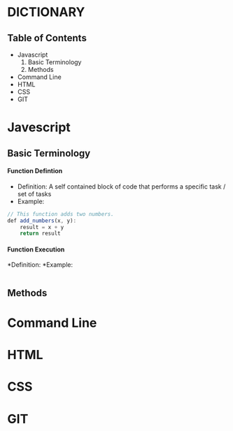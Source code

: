 # DICTIONARY
## Table of Contents
* Javascript
  1. Basic Terminology
  2. Methods
* Command Line
* HTML
* CSS
* GIT
# Javescript
## Basic Terminology
#### Function Defintion
* Definition: A self contained block of code that performs a specific task / set of tasks 
* Example:
```javascript
// This function adds two numbers.
def add_numbers(x, y):
    result = x + y
    return result
```
#### Function Execution
*Definition:
*Example:
```

```

## Methods

# Command Line

# HTML

# CSS

# GIT

<!-- Reusable
 *Definition:
*Example:
```

```
--!>
